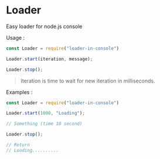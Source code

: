 # Loader
Easy loader for node.js console

Usage : 

```JavaScript
const Loader = require("loader-in-console")

Loader.start(iteration, message);

Loader.stop();
```
>Iteration is time to wait for new iteration in milliseconds.

Examples :

```JavaScript
const Loader = require("loader-in-console")

Loader.start(1000, "Loading");

// Something (time 10 second)

Loader.stop();

// Return
// Loading..........
```

